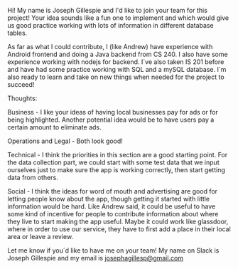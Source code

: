   Hi!  My name is Joseph Gillespie and I'd like to join your team for this project!  Your idea sounds like a fun one to implement and which would give us good practice working with lots of information in different database tables.

  As far as what I could contribute, I (like Andrew) have experience with Android frontend and doing a Java backend from CS 240.  I also have some experience working with nodejs for backend.  I´ve also taken IS 201 before and have had some practice working with SQL and a mySQL database.  I´m also ready to learn and take on new things when needed for the project to succeed!

Thoughts:

Business - I like your ideas of having local businesses pay for ads or for being highlighted.  Another potential idea would be to have users pay a certain amount to eliminate ads.

Operations and Legal - Both look good!

Technical - I think the priorities in this section are a good starting point. For the data collection part, we could start with some test data that we input ourselves just to make sure the app is working correctly, then start getting data from others.

Social - I think the ideas for word of mouth and advertising are good for letting people know about the app, though getting it started with little information would be hard.  Like Andrew said, it could be useful to have some kind of incentive for people to contribute information about where they live to start making the app useful.  Maybe it could work like glassdoor, where in order to use our service, they have to first add a place in their local area or leave a review.

Let me know if you´d like to have me on your team! My name on Slack is Joseph Gillespie and my email is josephagillesp@gmail.com
